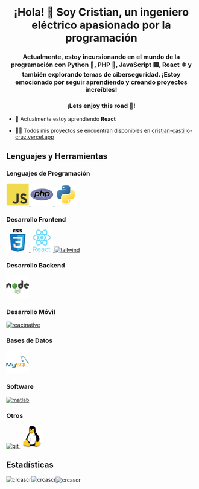<h1 align="center">¡Hola! 👋 Soy Cristian, un ingeniero eléctrico apasionado por la programación</h1>
<h3 align="center">Actualmente, estoy incursionando en el mundo de la programación con Python 🐍, PHP 🐘, JavaScript 🟨, React ⚛️ y también explorando temas de ciberseguridad. ¡Estoy emocionado por seguir aprendiendo y creando proyectos increíbles!</h3>
<h3 align="center">¡Lets enjoy this road 🌟!</h3>

- 🌱 Actualmente estoy aprendiendo **React**

- 👨‍💻 Todos mis proyectos se encuentran disponibles en
  [cristian-castillo-cruz.vercel.app](https://cristian-castillo-cruz.vercel.app/)

## Lenguajes y Herramientas

### Lenguajes de Programación

<a href="https://developer.mozilla.org/en-US/docs/Web/JavaScript" target="_blank" rel="noreferrer">
    <img src="https://raw.githubusercontent.com/devicons/devicon/master/icons/javascript/javascript-original.svg" alt="javascript" width="60" height="60" />
</a>
<a href="https://www.php.net" target="_blank" rel="noreferrer">
    <img src="https://raw.githubusercontent.com/devicons/devicon/master/icons/php/php-original.svg" alt="php" width="60" height="60" />
</a>
<a href="https://www.python.org" target="_blank" rel="noreferrer">
    <img src="https://raw.githubusercontent.com/devicons/devicon/master/icons/python/python-original.svg" alt="python" width="60" height="60" />
</a>

### Desarrollo Frontend

<a href="https://www.w3schools.com/css/" target="_blank" rel="noreferrer">
    <img src="https://raw.githubusercontent.com/devicons/devicon/master/icons/css3/css3-original-wordmark.svg" alt="css3" width="60" height="60" />
</a>
<a href="https://reactjs.org/" target="_blank" rel="noreferrer">
    <img src="https://raw.githubusercontent.com/devicons/devicon/master/icons/react/react-original-wordmark.svg" alt="react" width="60" height="60" />
</a>
<a href="https://tailwindcss.com/" target="_blank" rel="noreferrer">
    <img src="https://www.vectorlogo.zone/logos/tailwindcss/tailwindcss-icon.svg" alt="tailwind" width="60" height="60" />
</a>

### Desarrollo Backend

<a href="https://nodejs.org" target="_blank" rel="noreferrer">
    <img src="https://raw.githubusercontent.com/devicons/devicon/master/icons/nodejs/nodejs-original-wordmark.svg" alt="nodejs" width="60" height="60" />
</a>

### Desarrollo Móvil

<a href="https://reactnative.dev/" target="_blank" rel="noreferrer">
    <img src="https://reactnative.dev/img/header_logo.svg" alt="reactnative" width="60" height="60" />
</a>

### Bases de Datos

<a href="https://www.mysql.com/" target="_blank" rel="noreferrer">
    <img src="https://raw.githubusercontent.com/devicons/devicon/master/icons/mysql/mysql-original-wordmark.svg" alt="mysql" width="60" height="60" />
</a>

### Software

<a href="https://www.mathworks.com/" target="_blank" rel="noreferrer">
    <img src="https://upload.wikimedia.org/wikipedia/commons/2/21/Matlab_Logo.png" alt="matlab" width="60" height="60" />
</a>

### Otros

<a href="https://git-scm.com/" target="_blank" rel="noreferrer">
    <img src="https://www.vectorlogo.zone/logos/git-scm/git-scm-icon.svg" alt="git" width="60" height="60" />
</a>
<a href="https://www.linux.org/" target="_blank" rel="noreferrer">
    <img src="https://raw.githubusercontent.com/devicons/devicon/master/icons/linux/linux-original.svg" alt="linux" width="60" height="60" />
</a>

## Estadísticas

<img align="left" src="https://github-readme-stats.vercel.app/api/top-langs?username=crcascr&show_icons=true&theme=dracula&locale=es&layout=compact" alt="crcascr" />

<img align="center" src="https://github-readme-stats.vercel.app/api?username=crcascr&show_icons=true&theme=dracula&locale=es" alt="crcascr" />

<img align="left" src="https://github-readme-streak-stats.herokuapp.com/?user=crcascr&" alt="crcascr" />
